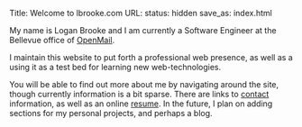 Title: Welcome to lbrooke.com
URL:
status: hidden
save_as: index.html

My name is Logan Brooke and I am currently a Software Engineer at the Bellevue office of [OpenMail](http://www.openmail.com/).

I maintain this website to put forth a professional web presence,
as well as a using it as a test bed for learning new web-technologies.

You will be able to find out more about me by navigating around the site, though currently information is a bit sparse.
There are links to [contact]({filename}/pages/contact.md) information, as well as an online [resume]({filename}/pages/resume.md).
In the future, I plan on adding sections for my personal projects, and perhaps a blog. 

